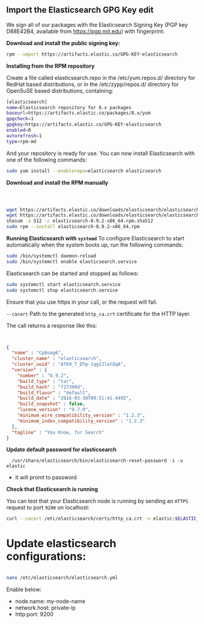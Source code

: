 ## Import the Elasticsearch GPG Key edit

We sign all of our packages with the Elasticsearch Signing Key (PGP key D88E42B4, available from https://pgp.mit.edu) with fingerprint:

 **Download and install the public signing key:**
```bash
rpm --import https://artifacts.elastic.co/GPG-KEY-elasticsearch
```

**Installing from the RPM repository**

<p>
Create a file called elasticsearch.repo in the /etc/yum.repos.d/ directory for RedHat based distributions, or in the /etc/zypp/repos.d/ directory for OpenSuSE based distributions, containing:
</p>

```bash
[elasticsearch]
name=Elasticsearch repository for 8.x packages
baseurl=https://artifacts.elastic.co/packages/8.x/yum
gpgcheck=1
gpgkey=https://artifacts.elastic.co/GPG-KEY-elasticsearch
enabled=0
autorefresh=1
type=rpm-md
```

And your repository is ready for use. You can now install Elasticsearch with one of the following commands:

``` bash
sudo yum install --enablerepo=elasticsearch elasticsearch
```


**Download and install the RPM manually**

```bash



wget https://artifacts.elastic.co/downloads/elasticsearch/elasticsearch-8.9.2-x86_64.rpm
wget https://artifacts.elastic.co/downloads/elasticsearch/elasticsearch-8.9.2-x86_64.rpm.sha512
shasum -a 512 -c elasticsearch-8.9.2-x86_64.rpm.sha512 
sudo rpm --install elasticsearch-8.9.2-x86_64.rpm
```

**Running Elasticsearch with `systemd`**
To configure Elasticsearch to start automatically when the system boots up, run the following commands:

```bash
sudo /bin/systemctl daemon-reload
sudo /bin/systemctl enable elasticsearch.service
```

Elasticsearch can be started and stopped as follows:

```bash
sudo systemctl start elasticsearch.service
sudo systemctl stop elasticsearch.service
```





Ensure that you use https in your call, or the request will fail.

`--cacert`
    Path to the generated `http_ca.crt` certificate for the HTTP layer. 

The call returns a response like this:
```json


{
  "name" : "Cp8oag6",
  "cluster_name" : "elasticsearch",
  "cluster_uuid" : "AT69_T_DTp-1qgIJlatQqA",
  "version" : {
    "number" : "8.9.2",
    "build_type" : "tar",
    "build_hash" : "f27399d",
    "build_flavor" : "default",
    "build_date" : "2016-03-30T09:51:41.449Z",
    "build_snapshot" : false,
    "lucene_version" : "9.7.0",
    "minimum_wire_compatibility_version" : "1.2.3",
    "minimum_index_compatibility_version" : "1.2.3"
  },
  "tagline" : "You Know, for Search"
}
```


**Update default password for elasticsearch**

```  /usr/share/elasticsearch/bin/elasticsearch-reset-password -i -u elastic```

-  it will promt to password 


**Check that Elasticsearch is running**

You can test that your Elasticsearch node is running by sending an `HTTPS` request to port `9200` on localhost:

```bash
curl --cacert /etc/elasticsearch/certs/http_ca.crt -u elastic:$ELASTIC_PASSWORD https://localhost:9200 
```


# Update elasticsearch configurations:

```bash 

nano /etc/elasticsearch/elasticsearch.yml
```

Enable below:
- node.name: my-node-name
- network.host: private-ip
- http:port: 9200
